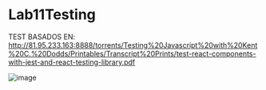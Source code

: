 # Lab11Testing
TEST BASADOS EN:
http://81.95.233.163:8888/torrents/Testing%20Javascript%20with%20Kent%20C.%20Dodds/Printables/Transcript%20Prints/test-react-components-with-jest-and-react-testing-library.pdf





![image](https://user-images.githubusercontent.com/53351491/116036197-904d8e00-a623-11eb-93b7-2b5de9deea6c.png)

